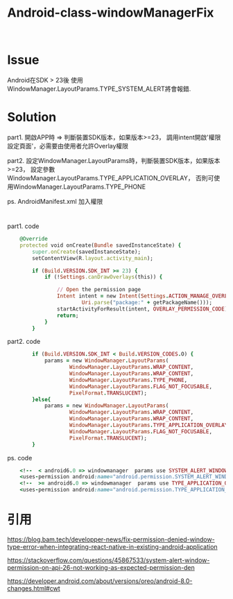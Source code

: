 # Android-class-windowManagerFix
<br>

# Issue
Android在SDK > 23後 使用WindowManager.LayoutParams.TYPE_SYSTEM_ALERT將會報錯.
<br>

# Solution
part1. 
開啟APP時 => 判斷裝置SDK版本，如果版本>=23，
調用intent開啟'權限設定頁面'，必需要由使用者允許Overlay權限

part2. 
設定WindowManager.LayoutParams時，判斷裝置SDK版本，如果版本>=23，
設定參數WindowManager.LayoutParams.TYPE_APPLICATION_OVERLAY，
否則可使用WindowManager.LayoutParams.TYPE_PHONE

ps. AndroidManifest.xml 加入權限

#
part1. code
```ruby
    @Override
    protected void onCreate(Bundle savedInstanceState) {
        super.onCreate(savedInstanceState);
        setContentView(R.layout.activity_main);

        if (Build.VERSION.SDK_INT >= 23) {
            if (!Settings.canDrawOverlays(this)) {

                // Open the permission page
                Intent intent = new Intent(Settings.ACTION_MANAGE_OVERLAY_PERMISSION,
                        Uri.parse("package:" + getPackageName()));
                startActivityForResult(intent, OVERLAY_PERMISSION_CODE);
                return;
            }
        }
```

part2. code
```ruby
        if (Build.VERSION.SDK_INT < Build.VERSION_CODES.O) {
            params = new WindowManager.LayoutParams(
                    WindowManager.LayoutParams.WRAP_CONTENT,
                    WindowManager.LayoutParams.WRAP_CONTENT,
                    WindowManager.LayoutParams.TYPE_PHONE,
                    WindowManager.LayoutParams.FLAG_NOT_FOCUSABLE,
                    PixelFormat.TRANSLUCENT);
        }else{
            params = new WindowManager.LayoutParams(
                    WindowManager.LayoutParams.WRAP_CONTENT,
                    WindowManager.LayoutParams.WRAP_CONTENT,
                    WindowManager.LayoutParams.TYPE_APPLICATION_OVERLAY,
                    WindowManager.LayoutParams.FLAG_NOT_FOCUSABLE,
                    PixelFormat.TRANSLUCENT);
        }
```

ps. code
```ruby
    <!--  < android6.0 => windowmanager  params use SYSTEM_ALERT_WINDOW -->
    <uses-permission android:name="android.permission.SYSTEM_ALERT_WINDOW"/>
    <!--  >= android6.0 => windowmanager  params use TYPE_APPLICATION_OVERLAY -->
    <uses-permission android:name="android.permission.TYPE_APPLICATION_OVERLAY"/>
```


# 引用
https://blog.bam.tech/developper-news/fix-permission-denied-window-type-error-when-integrating-react-native-in-existing-android-application

https://stackoverflow.com/questions/45867533/system-alert-window-permission-on-api-26-not-working-as-expected-permission-den

https://developer.android.com/about/versions/oreo/android-8.0-changes.html#cwt
